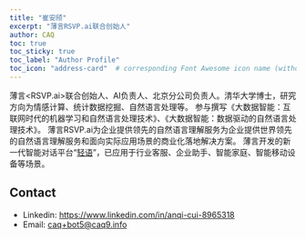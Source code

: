```yaml
---
title: "崔安颀"
excerpt: "薄言RSVP.ai联合创始人"
author: CAQ
toc: true
toc_sticky: true
toc_label: "Author Profile"
toc_icon: "address-card"  # corresponding Font Awesome icon name (without fa prefix)
---
```


薄言<RSVP.ai>联合创始人、AI负责人、北京分公司负责人。清华大学博士，研究方向为情感计算、统计数据挖掘、自然语言处理等。
参与撰写《大数据智能：互联网时代的机器学习和自然语言处理技术》、《大数据智能：数据驱动的自然语言处理技术》。
薄言RSVP.ai为企业提供领先的自然语言理解服务为企业提供世界领先的自然语言理解服务和面向实际应用场景的商业化落地解决方案。
薄言开发的新一代智能对话平台“[轻语](https://qingyu.rsvp.ai/)”，已应用于行业客服、企业助手、智能家庭、智能移动设备等场景。

## Contact

- Linkedin: <https://www.linkedin.com/in/anqi-cui-8965318>
- Email: <caq+bot5@caq9.info>
